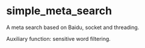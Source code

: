 # simple_meta_search
A meta search based on Baidu, socket and threading.

Auxiliary function: sensitive word filtering.
